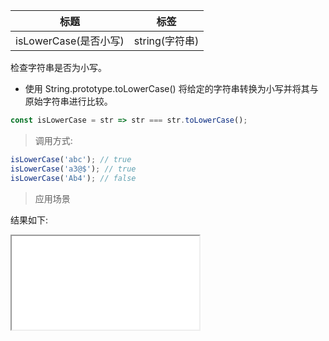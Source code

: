 | 标题                  | 标签           |
| --------------------- | -------------- |
| isLowerCase(是否小写) | string(字符串) |

检查字符串是否为小写。

- 使用 String.prototype.toLowerCase() 将给定的字符串转换为小写并将其与原始字符串进行比较。

```js
const isLowerCase = str => str === str.toLowerCase();
```

> 调用方式:

```js
isLowerCase('abc'); // true
isLowerCase('a3@$'); // true
isLowerCase('Ab4'); // false
```

> 应用场景

<div class="code-editor" data-url="codes/javascript/html/isLowerCase.html" data-language="html"></div>

结果如下:

<iframe src="codes/javascript/html/isLowerCase.html"></iframe>
